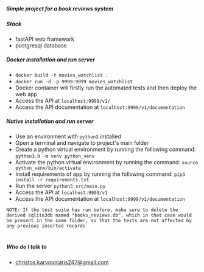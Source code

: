 #####  Simple project for a book reviews system

#####  Stack 
* fastAPI web framework
* postgresql database

##### Docker installation and run server
* `docker build -t movies_watchlist .`
* `docker run -d -p 9999:9999 movies_watchlist`
* Docker container will firstly run the automated tests and then deploy the web app
* Access the API at `localhost:9999/v1/`
* Access the API documentation at `localhost:9999/v1/documentation`


#####  Native installation and run server
* Use an environment with `python3` installed
* Open a terminal and navigate to project's main folder
* Create a python virtual environment by running the following command:
`python3.9 -m venv python_venv`
* Activate the python virtual environment by running the command:
`source python_venv/bin/activate`
* Install requirements of app by running the following command:
`pip3 install -r requirements.txt`
*  Run the server `python3 src/main.py`
*  Access the API at `localhost:9999/v1`
*  Access the API documentation at `localhost:9999/v1/documentation`





`
NOTE:
If the test suite has ran before, make sure to delete the derived sqlite3db named "books_reviews.db",
which in that case would be present in the same folder, so that the tests are not affected by any previous inserted records
`

#
#####  Who do I talk to  
* christos.karvouniaris247@gmail.com